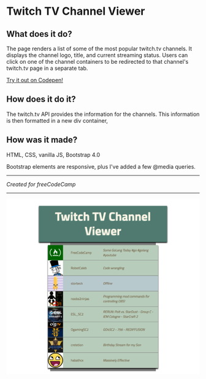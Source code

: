 # Twitch TV Channel Viewer

## What does it do?
The page renders a list of some of the most popular twitch.tv channels. It displays the channel logo, title, and current streaming status. Users can click on one of the channel containers to be redirected to that channel's twitch.tv page in a separate tab.

[Try it out on Codepen!](https://codepen.io/gvenezia/full/BYOdgG/)

## How does it do it?
The twitch.tv API provides the information for the channels. This information is then formatted in a new div container, 

## How was it made?
HTML, CSS, vanilla JS, Bootstrap 4.0

Bootstrap elements are responsive, plus I've added a few @media queries.

___
*Created for freeCodeCamp*
___
![screenshot of the twitch.tv channel viewer](https://github.com/gvenezia/myWebsite/blob/master/images/twitch.png)
